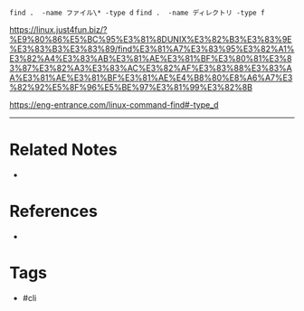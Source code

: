`find .  -name ファイル\* -type d`
`find .  -name ディレクトリ -type f`


https://linux.just4fun.biz/?%E9%80%86%E5%BC%95%E3%81%8DUNIX%E3%82%B3%E3%83%9E%E3%83%B3%E3%83%89/find%E3%81%A7%E3%83%95%E3%82%A1%E3%82%A4%E3%83%AB%E3%81%AE%E3%81%BF%E3%80%81%E3%83%87%E3%82%A3%E3%83%AC%E3%82%AF%E3%83%88%E3%83%AA%E3%81%AE%E3%81%BF%E3%81%AE%E4%B8%80%E8%A6%A7%E3%82%92%E5%8F%96%E5%BE%97%E3%81%99%E3%82%8B

https://eng-entrance.com/linux-command-find#-type_d

---
# Related Notes
- 

# References
- 

# Tags
- #cli